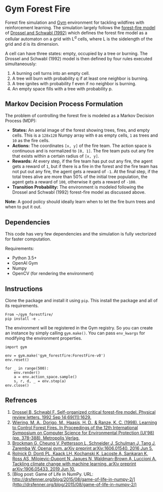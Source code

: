 # Gym Forest Fire
Forest fire simulation and [Gym](https://github.com/openai/gym) environment
for tackling wildfires with reinforcement learning. The simulation largely follows the
[forest-fire model](https://en.wikipedia.org/wiki/Forest-fire_model) of 
[Drossel and Schwabl (1992)](https://journals.aps.org/prl/abstract/10.1103/PhysRevLett.69.1629)
which defines the forest fire model as a cellular automaton on a grid with L<sup>d</sup> 
cells, where L is the sidelength of the grid and d is its dimension. 

A cell can have three states: empty, occupied by a tree or burning. The Drossel and 
Schwabl (1992) model is then defined by four rules executed simultaneously:
1. A burning cell turns into an empty cell.
1. A tree will burn with probability q if at least one neighbor is burning.
1. A tree ignites with probability f even if no neighbor is burning.
1. An empty space fills with a tree with probability p.

## Markov Decision Process Formulation
The problem of controlling the forest fire is modeled as a Markov Decision Process (MDP):
* **States:** An aerial image of the forest showing trees, fires, and empty cells. 
This is a `128x128` Numpy array with `0` as empty cells, `1` as trees and `10` as the fire cells.
* **Actions:** The coordinates `[x, y]` of the fire team. The action space 
is continuous and is normalized to `[0, 1]`. The fire team puts out any fire that exists
within a certain radius of `[x, y]`.
* **Rewards:** At every step, if the fire team has put out any fire, the agent gets a
reward of `1`, but if there is a fire in the forest and the fire team has not put out any
fire, the agent gets a reward of `-1`. At the final step, if the total trees alive are more 
than 50% of the initial tree population, the agent gets a reward of `100`, otherwise it gets
a reward of `-100`.
* **Transition Probability:** The environment is modeled following the Drossel and 
Schwabl (1992) forest-fire model as discussed above.

**Note:** A good policy should ideally learn when to let the fire burn trees and when to 
put it out.   

## Dependencies 
This code has very few dependencies and the simulation is fully vectorized for faster
computation.  

Requirements:
* Python 3.5+
* OpenAI Gym
* Numpy 
* OpenCV (for rendering the environment)

## Instructions
Clone the package and install it using `pip`. This install the package and all of its 
requirements.
```
From ~/gym_forestfire/
pip install -e .
```
The environment will be registered in the Gym registry. So you can create an instance by
simply calling `gym.make()`. You can pass `env_kwargs` for modifying the environment 
properties. 
```
import gym

env = gym.make('gym_forestfire:ForestFire-v0')
env.reset()

for _ in range(500):
    env.render()
    a = env.action_space.sample()
    s, r, d, _ = env.step(a)
env.close()
```

## Refrences 
1. [Drossel B, Schwabl F. Self-organized critical forest-fire model. Physical review letters. 1992 Sep 14;69(11):1629.](https://journals.aps.org/prl/abstract/10.1103/PhysRevLett.69.1629)
1. [Wiering, M. A., Dorigo, M., Haasis, H. D., & Ranze, K. C. (1998). Learning to Control Forest Fires. In Proceedings of the 12th International Symposium on Computer Science for Environmental Protection (UI'98) (pp. 378-388). Metropolis Verlag.](https://dspace.library.uu.nl/handle/1874/23510) 
1. [Brockman G, Cheung V, Pettersson L, Schneider J, Schulman J, Tang J, Zaremba W. Openai gym. arXiv preprint arXiv:1606.01540. 2016 Jun 5.](https://arxiv.org/abs/1606.01540)
1. [Rolnick D, Donti PL, Kaack LH, Kochanski K, Lacoste A, Sankaran K, Ross AS, Milojevic-Dupont N, Jaques N, Waldman-Brown A, Luccioni A. Tackling climate change with machine learning. arXiv preprint arXiv:1906.05433. 2019 Jun 10.
](https://arxiv.org/abs/1906.05433)
1. [Blog post: Game of Life in NumPy. URL: http://drsfenner.org/blog/2015/08/game-of-life-in-numpy-2/](http://drsfenner.org/blog/2015/08/game-of-life-in-numpy-2/)
